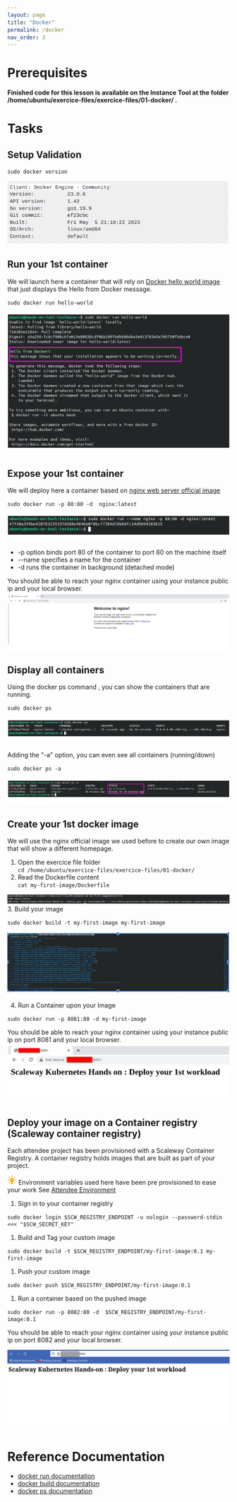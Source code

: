 ```yaml
---
layout: page
title: "Docker"
permalink: /docker
nav_order: 3
---
```

# Prerequisites
**Finished code for this lesson is available on the Instance Tool at the folder /home/ubuntu/exercice-files/exercice-files/01-docker/ .**
# Tasks

## Setup Validation
```
sudo docker version
```
![Docker Setup Validation](assets/images/docker/setup_validation.png)

## Run your 1st container
We will launch here a container that will rely on [Docker hello world image](https://hub.docker.com/_/hello-world) that just displays the Hello from Docker message.
```
sudo docker run hello-world
```
![Docker Setup Validation](assets/images/docker/hello-world.png)

## Expose your 1st container
We will deploy here a container based on [nginx web server official image](https://hub.docker.com/_/nginx)

```
sudo docker run -p 80:80 -d  nginx:latest
```
![Docker Nginx Validation](assets/images/docker/nginx_docker.png)

- -p option binds port 80 of the container to port 80 on the machine itself
- --name specifies a name for the container
- -d runs the container in background (detached mode)

You should be able to reach your nginx container using your instance public ip and your local browser.
![Container Exposition](assets/images/docker/expose_container.png)

## Display all containers

Using the docker ps command , you can show the containers that are running.
```
sudo docker ps
```
![Container Exposition](assets/images/docker/running_containers.png)

Adding the "-a" option, you can even see all containers (running/down)
```
sudo docker ps -a
```
![Container Exposition](assets/images/docker/all_containers.png)

## Create your 1st docker image
We will use the nginx official image we used before to create our own image that will show a different homepage.

1. Open the exercice file folder <br/>
`cd /home/ubuntu/exercice-files/exercice-files/01-docker/`
1. Read the Dockerfile content <br/>
`cat my-first-image/Dockerfile`

![my_first_docker_image.png](assets/images/docker/my_first_docker_image.png)
3. Build your image
```
sudo docker build -t my-first-image my-first-image
```

![Build Image](assets/images/docker/build-image.png)

4. Run a Container upon your Image
```
sudo docker run -p 8081:80 -d my-first-image
```
You should be able to reach your nginx container using your instance public ip on port 8081 and your local browser.
![My 1st Container Exposition](assets/images/docker/expose_my1st_image.png)

## Deploy your image on a Container registry (Scaleway container registry)
Each attendee project has been provisioned with a Scaleway Container Registry. A container registry holds images that are built as part of your project. 

![Astuce icon](assets/images/astuce_icon.png) Environment variables used here have been pre provisioned to ease your work See [Attendee Environment](prerequisites#overview) 

1. Sign in to your container registry
```
sudo docker login $SCW_REGISTRY_ENDPOINT -u nologin --password-stdin <<< "$SCW_SECRET_KEY" 
```
1. Build and Tag your custom image
```
sudo docker build -t $SCW_REGISTRY_ENDPOINT/my-first-image:0.1 my-first-image
```
1. Push your custom image
```
sudo docker push $SCW_REGISTRY_ENDPOINT/my-first-image:0.1 
```
1. Run a container based on the pushed image
```
sudo docker run -p 8082:80 -d  $SCW_REGISTRY_ENDPOINT/my-first-image:0.1
```
You should be able to reach your nginx container using your instance public ip on port 8082 and your local browser.

![my_first_container_private_repo.png](assets/images/docker/my_first_container_private_repo.png)

# Reference Documentation
- [docker run documentation](https://docs.docker.com/engine/reference/commandline/run/)
- [docker build documentation](https://docs.docker.com/engine/reference/commandline/build/)
- [docker ps documentation](https://docs.docker.com/engine/reference/commandline/ps/)

